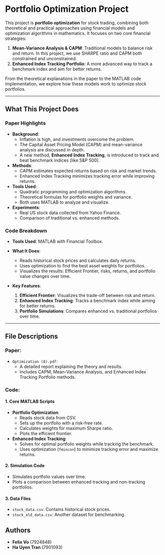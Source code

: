 # Portfolio Optimization Project

This project is **portfolio optimization** for stock trading, combining both theoretical and practical approaches using financial models and optimization algorithms in mathematics. It focuses on two core financial strategies:

1. **Mean-Variance Analysis & CAPM**: Traditional models to balance risk and return. In this project, we use SHARPE ratio and CAPM both constrained and unconstrained.
2. **Enhanced Index Tracking Portfolio**: A more advanced way to track a benchmark index and aim for better returns.

From the theoretical explanations in the paper to the MATLAB code implementation, we explore how these models work to optimize stock portfolios.

---

## What This Project Does

### Paper Highlights
- **Background**:
  - Inflation is high, and investments overcome the problem.
  - The Capital Asset Pricing Model (CAPM) and mean-variance analysis are discussed in depth.
  - A new method, **Enhanced Index Tracking**, is introduced to track and beat benchmark indices (like S&P 500).
- **Methods**:
  - CAPM estimates expected returns based on risk and market trends.
  - Enhanced Index Tracking minimizes tracking error while improving returns.
- **Tools Used**:
  - Quadratic programming and optimization algorithms.
  - Theoretical formulas for portfolio weights and variance.
  - Both uses MATLAB to analyze and visualize.
- **Experiments**:
  - Real US stock data collected from Yahoo Finance.
  - Comparison of traditional vs. enhanced methods.

### Code Breakdown
- **Tools Used**: MATLAB with Financial Toolbox.
- **What It Does**:
  - Reads historical stock prices and calculates daily returns.
  - Uses optimization to find the best asset weights for portfolios.
  - Visualizes the results: Efficient Frontier, risks, returns, and portfolio value changes over time.

- **Key Features**:
  1. **Efficient Frontier**: Visualizes the trade-off between risk and return.
  2. **Enhanced Index Tracking**: Tracks a benchmark index while aiming for better returns.
  3. **Portfolio Simulations**: Compares enhanced vs. traditional portfolios over time.

---

## File Descriptions

### Paper:
- `Optimization (8).pdf`:
  - A detailed report explaining the theory and results.
  - Includes CAPM, Mean-Variance Analysis, and Enhanced Index Tracking Portfolio methods.

### Code:
#### 1. Core MATLAB Scripts
- **Portfolio Optimization**:
  - Reads stock data from CSV.
  - Sets up the portfolio with a risk-free rate.
  - Calculates weights for maximum Sharpe ratio.
  - Plots the efficient frontier.
- **Enhanced Index Tracking**:
  - Solves for optimal portfolio weights while tracking the benchmark.
  - Uses optimization (`fmincon`) to minimize tracking error and maximize returns.

#### 2. Simulation Code
- Simulates portfolio values over time.
- Plots a comparison between enhanced tracking and non-tracking portfolios.

#### 3. Data Files
- `stock_data.csv`: Contains historical stock prices.
- `stock_old_data.csv`: Another dataset for benchmarking.

## Authors
- **Felix Vo** (7924848)
- **Ha Uyen Tran** (7901093)

